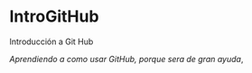 # IntroGitHub
 Introducción a Git Hub

 *Aprendiendo a como usar GitHub, porque sera de gran ayuda*,
